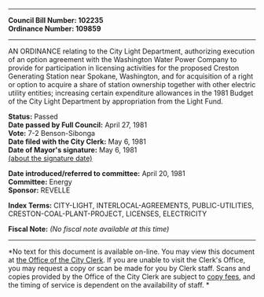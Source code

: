 * * * * *  
  
**Council Bill Number: [](#h0)[](#h2)102235**   
**Ordinance Number: 109859**  
  
* * * * *  
  
AN ORDINANCE relating to the City Light Department, authorizing execution of an option agreement with the Washington Water Power Company to provide for participation in licensing activities for the proposed Creston Generating Station near Spokane, Washington, and for acquisition of a right or option to acquire a share of station ownership together with other electric utility entities; increasing certain expenditure allowances in the 1981 Budget of the City Light Department by appropriation from the Light Fund.  
  
**Status:** Passed   
**Date passed by Full Council:** April 27, 1981   
**Vote:** 7-2 Benson-Sibonga   
**Date filed with the City Clerk:** May 6, 1981   
**Date of Mayor's signature:** May 6, 1981   
[(about the signature date)](/~public/approvaldate.htm)   
  
  
**Date introduced/referred to committee:** April 20, 1981   
**Committee:** Energy   
**Sponsor:** REVELLE   
  
**Index Terms:** CITY-LIGHT, INTERLOCAL-AGREEMENTS, PUBLIC-UTILITIES, CRESTON-COAL-PLANT-PROJECT, LICENSES, ELECTRICITY  
  
**Fiscal Note:** *(No fiscal note available at this time)*  
  
* * * * *  
  
*No text for this document is available on-line. You may view this document at [the Office of the City Clerk](http://www.seattle.gov/leg/clerk/contactUs.htm). If you are unable to visit the Clerk's Office, you may request a copy or scan be made for you by Clerk staff. Scans and copies provided by the Office of the City Clerk are subject to [copy fees](http://clerk.seattle.gov/~public/clerkfees.htm), and the timing of service is dependent on the availability of staff. *  
  
  
